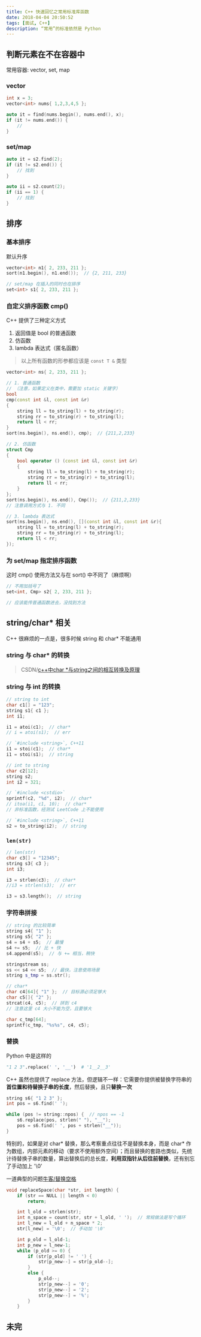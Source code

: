 ```yaml
---
title: C++ 快速回忆之常用标准库函数
date: 2018-04-04 20:50:52
tags: [面试, C++]
description: “常用”的标准依然是 Python
---
```


## 判断元素在不在容器中
常用容器: vector, set, map

### vector
```C++
int x = 3;
vector<int> nums{ 1,2,3,4,5 };

auto it = find(nums.begin(), nums.end(), x);
if (it != nums.end()) {
    //
}
```

### set/map
```C++
auto it = s2.find(2);
if (it != s2.end()) {
    // 找到
}

auto ii = s2.count(2);
if (ii == 1) {
    // 找到
}
```


## 排序

### 基本排序
默认升序
```C++
vector<int> n1{ 2, 233, 211 };
sort(n1.begin(), n1.end());  // {2, 211, 233}

// set/map 在插入的同时也在排序
set<int> s1{ 2, 233, 211 };
```

### 自定义排序函数 cmp()
C++ 提供了三种定义方式

1. 返回值是 bool 的普通函数
2. 仿函数
3. lambda 表达式（匿名函数）

> 以上所有函数的形参都应该是 `const T &` 类型

```C++
vector<int> ns{ 2, 233, 211 };

// 1. 普通函数
// （注意，如果定义在类中，需要加 static 关键字）
bool
cmp(const int &l, const int &r)
{
    string ll = to_string(l) + to_string(r);
    string rr = to_string(r) + to_string(l);
    return ll < rr;
}
sort(ns.begin(), ns.end(), cmp);  // {211,2,233}

// 2. 仿函数
struct Cmp
{
    bool operator () (const int &l, const int &r) 
    {
        string ll = to_string(l) + to_string(r);
        string rr = to_string(r) + to_string(l);
        return ll < rr;
    }
};
sort(ns.begin(), ns.end(), Cmp());  // {211,2,233}
// 注意调用方式与 1. 不同

// 3. lambda 表达式
sort(ns.begin(), ns.end(), [](const int &l, const int &r){
    string ll = to_string(l) + to_string(r);
    string rr = to_string(r) + to_string(l);
    return ll < rr;
});
```

### 为 set/map 指定排序函数
这时 cmp() 使用方法又与在 sort() 中不同了（麻烦啊）
```C++
// 不用加括号了
set<int, Cmp> s2{ 2, 233, 211 };

// 应该能传普通函数进去，没找到方法
```


## string/char* 相关
C++ 很麻烦的一点是，很多时候 string 和 char* 不能通用

### string 与 char* 的转换

> CSDN/[c++中char *与string之间的相互转换及原理](https://blog.csdn.net/wangqing_12345/article/details/51867247)

### string 与 int 的转换
```C++
// string to int
char c1[] = "123";
string s1{ c1 };
int i1;

i1 = atoi(c1);  // char*
// i = atoi(s1);  // err

// `#include <string>`, C++11
i1 = stoi(c1);  // char*
i1 = stoi(s1);  // string
```

```C++
// int to string
char c2[12];
string s2;
int i2 = 321;

// `#include <cstdio>`
sprintf(c2, "%d", i2);  // char*
// itoa(i1, c1, 10);  // char*
// 非标准函数，经测试 LeetCode 上不能使用

// `#include <string>`, C++11
s2 = to_string(i2);  // string
```

### `len(str)`
```C++
// len(str)
char c3[] = "12345";
string s3{ c3 };
int i3;

i3 = strlen(c3);  // char*
//i3 = strlen(s3);  // err

i3 = s3.length();  // string
```

### 字符串拼接
```C++
// string 的比较简单
string s4{ "1" };
string s5{ "2" };
s4 = s4 + s5;  // 最慢
s4 += s5;  // 比 + 快
s4.append(s5);  // 与 += 相当，稍快

stringstream ss;
ss << s4 << s5;  // 最快，注意使用场景
string s_tmp = ss.str();

// char*
char c4[64]{ "1" };  // 目标源必须足够大
char c5[]{ "2" };
strcat(c4, c5);  // 拼到 c4
// 注意这里 c4 大小不能为空，且要够大

char c_tmp[64];
sprintf(c_tmp, "%s%s", c4, c5);
```

### 替换
Python 中是这样的
```Python
"1 2 3".replace(' ', '__')  # '1__2__3'
```
C++ 虽然也提供了 replace 方法，但逻辑不一样：它需要你提供被替换字符串的**首位置和待替换子串的长度**，然后替换，且只**替换一次**
```C++
string s6{ "1 2 3" };
int pos = s6.find(' ');

while (pos != string::npos) {  // npos == -1
    s6.replace(pos, strlen(" "), "__");
    pos = s6.find(' ', pos + strlen("__"));
}
```
特别的，如果是对 char* 替换，那么考察重点往往不是替换本身，而是 char* 作为数组，内部元素的移动（要求不使用额外空间）；而且替换的套路也类似，先统计待替换子串的数量，算出替换后的总长度，**利用双指针从后往前替换**，还有别忘了手动加上 '\0'

一道典型的问题[牛客/替换空格](https://www.nowcoder.com/practice/4060ac7e3e404ad1a894ef3e17650423?tpId=13&tqId=11155&rp=1&ru=%2Fta%2Fcoding-interviews&qru=%2Fta%2Fcoding-interviews%2Fquestion-ranking&tPage=1)
```C++
void replaceSpace(char *str, int length) {
    if (str == NULL || length < 0)
        return;

    int l_old = strlen(str);
    int n_space = count(str, str + l_old, ' ');  // 常规做法是写个循环
    int l_new = l_old + n_space * 2;
    str[l_new] = '\0';  // 手动加 '\0'

    int p_old = l_old-1;
    int p_new = l_new-1;
    while (p_old >= 0) {
        if (str[p_old] != ' ') {
            str[p_new--] = str[p_old--];
        }
        else {
            p_old--;
            str[p_new--] = '0';
            str[p_new--] = '2';
            str[p_new--] = '%';
        }
    }
```


## 未完



